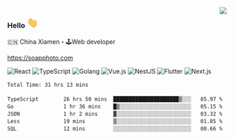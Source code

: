 <img align="right" src="https://github-readme-stats.vercel.app/api?username=yiiu&show_icons=false&bg_color=30,e96443,904e95&title_color=fff&text_color=fff" />

### Hello <img src="https://raw.githubusercontent.com/ABSphreak/ABSphreak/master/gifs/Hi.gif" width="26px" />
 
🇨🇳 China Xiamen・🕹Web developer

https://soapphoto.com

<p align="left"><img src="https://cdn.svgporn.com/logos/react.svg" alt="React" width="32" height="32"/> <img src="https://cdn.svgporn.com/logos/typescript-icon.svg" alt="TypeScript" width="32" height="32"/> <img src="https://cdn.svgporn.com/logos/gopher.svg" alt="Golang" width="32" height="32"/> <img src="https://cdn.svgporn.com/logos/vue.svg" alt="Vue.js" width="32" height="32"/> <img src="https://cdn.svgporn.com/logos/nestjs.svg" alt="NestJS" width="32" height="32"/> <img src="https://cdn.svgporn.com/logos/flutter.svg" alt="Flutter" width="32" height="32"/> <img src="https://cdn.svgporn.com/logos/nextjs-icon.svg" alt="Next.js" width="32" height="32"/></p>


<!--START_SECTION:waka-->

```txt
Total Time: 31 hrs 13 mins

TypeScript        26 hrs 50 mins  █████████████████████▒░░░   85.97 %
Go                1 hr 36 mins    █▒░░░░░░░░░░░░░░░░░░░░░░░   05.15 %
JSON              1 hr 2 mins     ▓░░░░░░░░░░░░░░░░░░░░░░░░   03.32 %
Less              19 mins         ▒░░░░░░░░░░░░░░░░░░░░░░░░   01.05 %
SQL               12 mins         ░░░░░░░░░░░░░░░░░░░░░░░░░   00.66 %
```

<!--END_SECTION:waka-->
